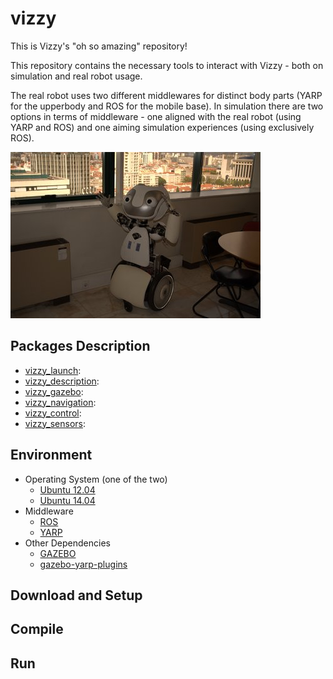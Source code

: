 # vizzy
This is 	Vizzy's "oh so amazing" repository!

This repository contains the necessary tools to interact with Vizzy - both on simulation and real robot usage.

The real robot uses two different middlewares for distinct body parts (YARP for the upperbody and ROS for the mobile base). In simulation there are two options in terms of middleware - one aligned with the real robot (using YARP and ROS) and one aiming simulation experiences (using exclusively ROS).

![vizzy with its arms opened](vizzy_images/vizzy_open_arms.jpg)

## Packages Description

* [vizzy_launch](vizzy_launch):
* [vizzy_description](vizzy_description):
* [vizzy_gazebo](vizzy_gazebo):
* [vizzy_navigation](vizzy_navigation):
* [vizzy_control](vizzy_control):
* [vizzy_sensors](vizzy_sensors):

## Environment

* Operating System (one of the two)
  * [Ubuntu 12.04](http://releases.ubuntu.com/precise/)
  * [Ubuntu 14.04](http://releases.ubuntu.com/trusty/)
* Middleware
  * [ROS](http://www.ros.org/)
  * [YARP](http://wiki.icub.org/yarpdoc/)
* Other Dependencies
  * [GAZEBO](http://gazebosim.org/)
  * [gazebo-yarp-plugins](https://github.com/robotology/gazebo-yarp-plugins)

## Download and Setup

## Compile

## Run